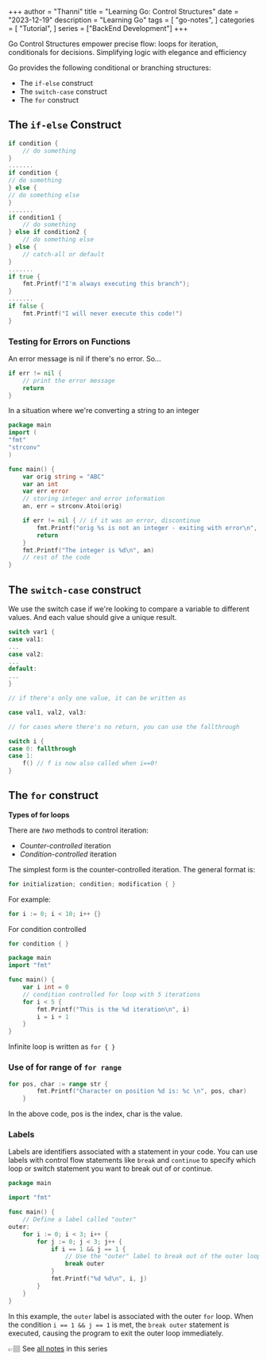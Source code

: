 +++
author = "Thanni"
title = "Learning Go: Control Structures"
date = "2023-12-19"
description = "Learning Go"
tags = [
    "go-notes",
]
categories = [
    "Tutorial",
]
series = ["BackEnd Development"]
+++

Go Control Structures empower precise flow: loops for iteration, conditionals for decisions. Simplifying logic with elegance and efficiency

<!--more-->

Go provides the following conditional or branching structures:

- The `if-else` construct
- The `switch-case` construct
- The `for` construct

## The `if-else` Construct

```go
if condition {
    // do something
}
.......
if condition {
// do something
} else {
// do something else
}
.......
if condition1 {
    // do something
} else if condition2 {
    // do something else
} else {
    // catch-all or default
}
.......
if true {
    fmt.Printf("I'm always executing this branch");
}
.......
if false {
    fmt.Printf("I will never execute this code!")
}
```

### **Testing for Errors on Functions**

An error message is nil if there's no error. So...

```go
if err != nil {
	// print the error message
	return
}
```

In a situation where we're converting a string to an integer

```go
package main
import (
"fmt"
"strconv"
)

func main() {
    var orig string = "ABC"
    var an int
    var err error
    // storing integer and error information
    an, err = strconv.Atoi(orig)

    if err != nil { // if it was an error, discontinue
        fmt.Printf("orig %s is not an integer - exiting with error\n", orig)
        return
    }
    fmt.Printf("The integer is %d\n", an)
    // rest of the code
}
```

## The `switch-case` construct

We use the switch case if we're looking to compare a variable to different values. And each value should give a unique result.

```go
switch var1 {
case val1:
...
case val2:
...
default:
...
}

// if there's only one value, it can be written as

case val1, val2, val3:

// for cases where there's no return, you can use the fallthrough

switch i {
case 0: fallthrough
case 1:
    f() // f is now also called when i==0!
}
```

## The `for` construct

**Types of for loops**

There are _two_ methods to control iteration:

- _Counter-controlled_ iteration
- _Condition-controlled_ iteration

The simplest form is the counter-controlled iteration. The general format is:

```go
for initialization; condition; modification { }
```

For example:

```go
for i := 0; i < 10; i++ {}
```

For condition controlled

```go
for condition { }
```

```go
package main
import "fmt"

func main() {
    var i int = 0
    // condition controlled for loop with 5 iterations
    for i < 5 {
        fmt.Printf("This is the %d iteration\n", i)
        i = i + 1
    }
}
```

Infinite loop is written as `for { }`

### Use of for range of `for range`

```go
for pos, char := range str {
        fmt.Printf("Character on position %d is: %c \n", pos, char)
    }
```

In the above code, pos is the index, char is the value.

### Labels

Labels are identifiers associated with a statement in your code. You can use labels with control flow statements like `break` and `continue` to specify which loop or switch statement you want to break out of or continue.

```go
package main

import "fmt"

func main() {
    // Define a label called "outer"
outer:
    for i := 0; i < 3; i++ {
        for j := 0; j < 3; j++ {
            if i == 1 && j == 1 {
                // Use the "outer" label to break out of the outer loop
                break outer
            }
            fmt.Printf("%d %d\n", i, j)
        }
    }
}

```

In this example, the `outer` label is associated with the outer `for` loop. When the condition `i == 1 && j == 1` is met, the `break outer` statement is executed, causing the program to exit the outer loop immediately.

👉🏽 See [all notes](https://notes.thanni.co/learning-go) in this series
